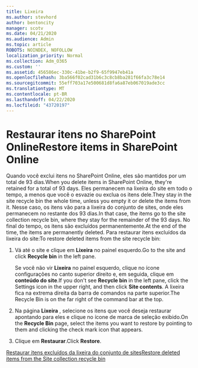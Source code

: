 ```yaml
---
title: Lixeira
ms.author: stevhord
author: bentoncity
manager: scotv
ms.date: 04/21/2020
ms.audience: Admin
ms.topic: article
ROBOTS: NOINDEX, NOFOLLOW
localization_priority: Normal
ms.collection: Adm_O365
ms.custom: ''
ms.assetid: 456586ec-330c-41be-b2f9-65f9947eb41a
ms.openlocfilehash: 3ba566f02cad31b6c3c8cb8ba281f66fa3c78e14
ms.sourcegitcommit: 55eff703a17e500681d8fa6a87eb067019ade3cc
ms.translationtype: MT
ms.contentlocale: pt-BR
ms.lasthandoff: 04/22/2020
ms.locfileid: "43720197"
---
```

# <a name="restore-items-in-sharepoint-online"></a><span data-ttu-id="46d6f-102">Restaurar itens no SharePoint Online</span><span class="sxs-lookup"><span data-stu-id="46d6f-102">Restore items in SharePoint Online</span></span>

<span data-ttu-id="46d6f-103">Quando você exclui itens no SharePoint Online, eles são mantidos por um total de 93 dias.</span><span class="sxs-lookup"><span data-stu-id="46d6f-103">When you delete items in SharePoint Online, they're retained for a total of 93 days.</span></span> <span data-ttu-id="46d6f-104">Eles permanecem na lixeira do site em todo o tempo, a menos que você o esvazie ou exclua os itens dele.</span><span class="sxs-lookup"><span data-stu-id="46d6f-104">They stay in the site recycle bin the whole time, unless you empty it or delete the items from it.</span></span> <span data-ttu-id="46d6f-105">Nesse caso, os itens vão para a lixeira do conjunto de sites, onde eles permanecem no restante dos 93 dias.</span><span class="sxs-lookup"><span data-stu-id="46d6f-105">In that case, the items go to the site collection recycle bin, where they stay for the remainder of the 93 days.</span></span> <span data-ttu-id="46d6f-106">No final do tempo, os itens são excluídos permanentemente.</span><span class="sxs-lookup"><span data-stu-id="46d6f-106">At the end of the time, the items are permanently deleted.</span></span> <span data-ttu-id="46d6f-107">Para restaurar itens excluídos da lixeira do site:</span><span class="sxs-lookup"><span data-stu-id="46d6f-107">To restore deleted items from the site recycle bin:</span></span>
  
1. <span data-ttu-id="46d6f-108">Vá até o site e clique em **Lixeira** no painel esquerdo.</span><span class="sxs-lookup"><span data-stu-id="46d6f-108">Go to the site and click **Recycle bin** in the left pane.</span></span> 
    
    <span data-ttu-id="46d6f-109">Se você não vir **Lixeira** no painel esquerdo, clique no ícone configurações no canto superior direito e, em seguida, clique em **conteúdo do site**.</span><span class="sxs-lookup"><span data-stu-id="46d6f-109">If you don't see **Recycle bin** in the left pane, click the Settings icon in the upper right, and then click **Site contents**.</span></span> <span data-ttu-id="46d6f-110">A lixeira fica na extrema direita da barra de comandos na parte superior.</span><span class="sxs-lookup"><span data-stu-id="46d6f-110">The Recycle Bin is on the far right of the command bar at the top.</span></span>
    
2. <span data-ttu-id="46d6f-111">Na página **Lixeira** , selecione os itens que você deseja restaurar apontando para eles e clique no ícone de marca de seleção exibido.</span><span class="sxs-lookup"><span data-stu-id="46d6f-111">On the **Recycle Bin** page, select the items you want to restore by pointing to them and clicking the check mark icon that appears.</span></span> 
    
3. <span data-ttu-id="46d6f-112">Clique em **Restaurar**.</span><span class="sxs-lookup"><span data-stu-id="46d6f-112">Click **Restore**.</span></span>
    
[<span data-ttu-id="46d6f-113">Restaurar itens excluídos da lixeira do conjunto de sites</span><span class="sxs-lookup"><span data-stu-id="46d6f-113">Restore deleted items from the Site collection recycle bin</span></span>](https://go.microsoft.com/fwlink/?linkid=866439)
  

